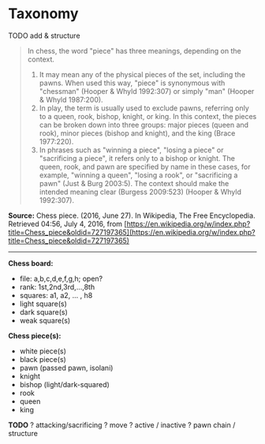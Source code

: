 # Taxonomy

TODO add & structure

> In chess, the word "piece" has three meanings, depending on the context.
> 1. It may mean any of the physical pieces of the set, including the pawns. When used this way, "piece" is synonymous with "chessman" (Hooper & Whyld 1992:307) or simply "man" (Hooper & Whyld 1987:200).
> 2. In play, the term is usually used to exclude pawns, referring only to a queen, rook, bishop, knight, or king. In this context, the pieces can be broken down into three groups: major pieces (queen and rook), minor pieces (bishop and knight), and the king (Brace 1977:220).
> 3. In phrases such as "winning a piece", "losing a piece" or "sacrificing a piece", it refers only to a bishop or knight. The queen, rook, and pawn are specified by name in these cases, for example, "winning a queen", "losing a rook", or "sacrificing a pawn" (Just & Burg 2003:5).
> The context should make the intended meaning clear (Burgess 2009:523) (Hooper & Whyld 1992:307).

**Source:** Chess piece. (2016, June 27). In Wikipedia, The Free Encyclopedia. Retrieved 04:56, July 4, 2016, from [https://en.wikipedia.org/w/index.php?title=Chess_piece&oldid=727197365](https://en.wikipedia.org/w/index.php?title=Chess_piece&oldid=727197365)

---------------------------------------

**Chess board:**
- file: a,b,c,d,e,f,g,h; open?
- rank: 1st,2nd,3rd,...,8th 
- squares: a1, a2, ... , h8
- light square(s)
- dark square(s)
- weak square(s)

**Chess piece(s):**
- white piece(s)
- black piece(s)
- pawn (passed pawn, isolani)
- knight
- bishop (light/dark-squared)
- rook
- queen
- king

**TODO**
? attacking/sacrificing
? move
? active / inactive
? pawn chain / structure